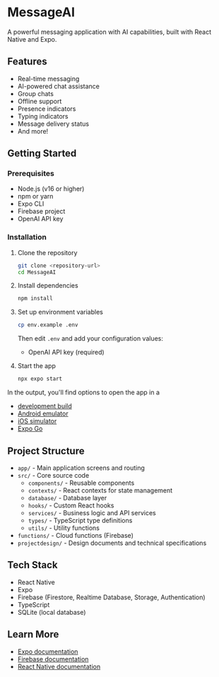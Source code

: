 # MessageAI

A powerful messaging application with AI capabilities, built with React Native and Expo.

## Features

- Real-time messaging
- AI-powered chat assistance
- Group chats
- Offline support
- Presence indicators
- Typing indicators
- Message delivery status
- And more!

## Getting Started

### Prerequisites

- Node.js (v16 or higher)
- npm or yarn
- Expo CLI
- Firebase project
- OpenAI API key

### Installation

1. Clone the repository

   ```bash
   git clone <repository-url>
   cd MessageAI
   ```

2. Install dependencies

   ```bash
   npm install
   ```

3. Set up environment variables

   ```bash
   cp env.example .env
   ```

   Then edit `.env` and add your configuration values:
   - OpenAI API key (required)

4. Start the app

   ```bash
   npx expo start
   ```

In the output, you'll find options to open the app in a

- [development build](https://docs.expo.dev/develop/development-builds/introduction/)
- [Android emulator](https://docs.expo.dev/workflow/android-studio-emulator/)
- [iOS simulator](https://docs.expo.dev/workflow/ios-simulator/)
- [Expo Go](https://expo.dev/go)

## Project Structure

- `app/` - Main application screens and routing
- `src/` - Core source code
  - `components/` - Reusable components
  - `contexts/` - React contexts for state management
  - `database/` - Database layer
  - `hooks/` - Custom React hooks
  - `services/` - Business logic and API services
  - `types/` - TypeScript type definitions
  - `utils/` - Utility functions
- `functions/` - Cloud functions (Firebase)
- `projectdesign/` - Design documents and technical specifications

## Tech Stack

- React Native
- Expo
- Firebase (Firestore, Realtime Database, Storage, Authentication)
- TypeScript
- SQLite (local database)

## Learn More

- [Expo documentation](https://docs.expo.dev/)
- [Firebase documentation](https://firebase.google.com/docs)
- [React Native documentation](https://reactnative.dev/)
